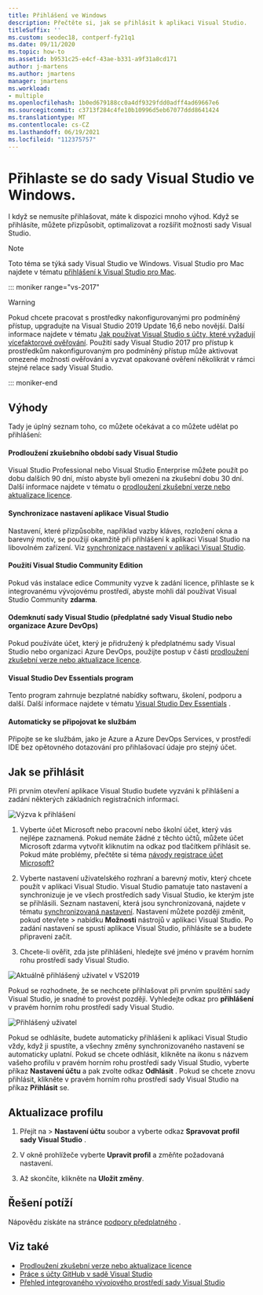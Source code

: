```yaml
---
title: Přihlášení ve Windows
description: Přečtěte si, jak se přihlásit k aplikaci Visual Studio.
titleSuffix: ''
ms.custom: seodec18, contperf-fy21q1
ms.date: 09/11/2020
ms.topic: how-to
ms.assetid: b9531c25-e4cf-43ae-b331-a9f31a8cd171
author: j-martens
ms.author: jmartens
manager: jmartens
ms.workload:
- multiple
ms.openlocfilehash: 1b0ed679188cc0a4df9329fdd0adff4ad69667e6
ms.sourcegitcommit: c3713f284c4fe10b10996d5eb67077ddd8641424
ms.translationtype: MT
ms.contentlocale: cs-CZ
ms.lasthandoff: 06/19/2021
ms.locfileid: "112375757"
---
```

# <a name="sign-in-to-visual-studio-on-windows"></a>Přihlaste se do sady Visual Studio ve Windows.

I když se nemusíte přihlašovat, máte k dispozici mnoho výhod. Když se přihlásíte, můžete přizpůsobit, optimalizovat a rozšířit možnosti sady Visual Studio. 

> [!NOTE]
> Toto téma se týká sady Visual Studio ve Windows. Visual Studio pro Mac najdete v tématu [přihlášení k Visual Studio pro Mac](/visualstudio/mac/signing-in).

::: moniker range="vs-2017"

> [!WARNING]
> Pokud chcete pracovat s prostředky nakonfigurovanými pro podmíněný přístup, upgradujte na Visual Studio 2019 Update 16,6 nebo novější. Další informace najdete v tématu [Jak používat Visual Studio s účty, které vyžadují vícefaktorové ověřování](work-with-multi-factor-authentication.md).
> Použití sady Visual Studio 2017 pro přístup k prostředkům nakonfigurovaným pro podmíněný přístup může aktivovat omezené možnosti ověřování a vyzvat opakované ověření několikrát v rámci stejné relace sady Visual Studio. 
> 
::: moniker-end

## <a name="benefits"></a>Výhody

Tady je úplný seznam toho, co můžete očekávat a co můžete udělat po přihlášení:


#### <a name="extend-the-visual-studio-trial-period"></a>Prodloužení zkušebního období sady Visual Studio

Visual Studio Professional nebo Visual Studio Enterprise můžete použít po dobu dalších 90 dní, místo abyste byli omezeni na zkušební dobu 30 dní. Další informace najdete v tématu o [prodloužení zkušební verze nebo aktualizace licence](../ide/how-to-unlock-visual-studio.md).

#### <a name="synchronize-your-visual-studio-settings"></a>Synchronizace nastavení aplikace Visual Studio

Nastavení, které přizpůsobíte, například vazby kláves, rozložení okna a barevný motiv, se použijí okamžitě při přihlášení k aplikaci Visual Studio na libovolném zařízení. Viz [synchronizace nastavení v aplikaci Visual Studio](../ide/synchronized-settings-in-visual-studio.md).

#### <a name="use-visual-studio-community-edition"></a>Použití Visual Studio Community Edition

Pokud vás instalace edice Community vyzve k zadání licence, přihlaste se k integrovanému vývojovému prostředí, abyste mohli dál používat Visual Studio Community **zdarma**. 

#### <a name="unlock-visual-studio-visual-studio-subscription-or-an-azure-devops-organization"></a>Odemknutí sady Visual Studio (předplatné sady Visual Studio nebo organizace Azure DevOps)

Pokud používáte účet, který je přidružený k předplatnému sady Visual Studio nebo organizaci Azure DevOps, použijte postup v části [prodloužení zkušební verze nebo aktualizace licence](../ide/how-to-unlock-visual-studio.md).

#### <a name="the-visual-studio-dev-essentials-program"></a>Visual Studio Dev Essentials program

Tento program zahrnuje bezplatné nabídky softwaru, školení, podporu a další. Další informace najdete v tématu [Visual Studio Dev Essentials](https://visualstudio.microsoft.com/dev-essentials/) .

#### <a name="automatically-connect-to-services"></a>Automaticky se připojovat ke službám

Připojte se ke službám, jako je Azure a Azure DevOps Services, v prostředí IDE bez opětovného dotazování pro přihlašovací údaje pro stejný účet.

## <a name="how-to-sign-in"></a>Jak se přihlásit 

Při prvním otevření aplikace Visual Studio budete vyzváni k přihlášení a zadání některých základních registračních informací.

![Výzva k přihlášení](../ide/media/vs2019_signinpopup.png)

1. Vyberte účet Microsoft nebo pracovní nebo školní účet, který vás nejlépe zaznamená. Pokud nemáte žádné z těchto účtů, můžete účet Microsoft zdarma vytvořit kliknutím na odkaz pod tlačítkem přihlásit se. Pokud máte problémy, přečtěte si téma [návody registrace účet Microsoft?](https://support.microsoft.com/help/4026324/microsoft-account-how-to-create)

2. Vyberte nastavení uživatelského rozhraní a barevný motiv, který chcete použít v aplikaci Visual Studio. Visual Studio pamatuje tato nastavení a synchronizuje je ve všech prostředích sady Visual Studio, ke kterým jste se přihlásili. Seznam nastavení, která jsou synchronizovaná, najdete v tématu [synchronizovaná nastavení](../ide/synchronized-settings-in-visual-studio.md). Nastavení můžete později změnit, pokud otevřete   >  nabídku **Možnosti** nástrojů v aplikaci Visual Studio.
   Po zadání nastavení se spustí aplikace Visual Studio, přihlásíte se a budete připraveni začít. 
   
1. Chcete-li ověřit, zda jste přihlášeni, hledejte své jméno v pravém horním rohu prostředí sady Visual Studio.

![Aktuálně přihlášený uživatel v VS2019](../ide/media/vs2019_username.png)

Pokud se rozhodnete, že se nechcete přihlašovat při prvním spuštění sady Visual Studio, je snadné to provést později. Vyhledejte odkaz pro **přihlášení** v pravém horním rohu prostředí sady Visual Studio.

![Přihlášený uživatel](../ide/media/vs2019_usernotsignedin.png)

Pokud se odhlásíte, budete automaticky přihlášeni k aplikaci Visual Studio vždy, když ji spustíte, a všechny změny synchronizovaného nastavení se automaticky uplatní. Pokud se chcete odhlásit, klikněte na ikonu s názvem vašeho profilu v pravém horním rohu prostředí sady Visual Studio, vyberte příkaz **Nastavení účtu** a pak zvolte odkaz **Odhlásit** . Pokud se chcete znovu přihlásit, klikněte v pravém horním rohu prostředí sady Visual Studio na příkaz **Přihlásit** se.

## <a name="update-your-profile"></a>Aktualizace profilu

1. Přejít na   >  **Nastavení účtu** soubor a vyberte odkaz **Spravovat profil sady Visual Studio** .

1. V okně prohlížeče vyberte **Upravit profil** a změňte požadovaná nastavení.

1. Až skončíte, klikněte na **Uložit změny**.

## <a name="troubleshooting"></a>Řešení potíží

Nápovědu získáte na stránce [podpory předplatného](https://visualstudio.microsoft.com/subscriptions/support/) .

## <a name="see-also"></a>Viz také

* [Prodloužení zkušební verze nebo aktualizace licence](../ide/how-to-unlock-visual-studio.md)
* [Práce s účty GitHub v sadě Visual Studio](../ide/work-with-github-accounts.md)
* [Přehled integrovaného vývojového prostředí sady Visual Studio](../get-started/visual-studio-ide.md)
